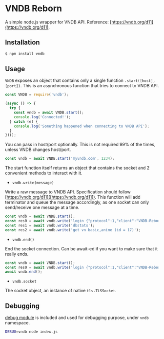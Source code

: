 # VNDB Reborn

A simple node.js wrapper for VNDB API. Reference: [https://vndb.org/d11](https://vndb.org/d11).

## Installation

```bash
$ npm install vndb
```

## Usage

`VNDB` exposes an object that contains only a single function `.start([host], [port])`. This is an asynchronous function that tries to connect to VNDB API.

```js
const VNDB = require('vndb');

(async () => {
  try {
    const vndb = await VNDB.start();
    console.log('Connected!');
  } catch (e) {
    console.log('Something happened when connecting to VNDB API');
  }
})();
```

You can pass in host/port optionally. This is not required 99% of the times, unless VNDB changes host/port.

```js
const vndb = await VNDB.start('myvndb.com', 1234);
```

The start function itself returns an object that contains the socket and 2 convenient methods to interact with it.

* `vndb.write(message)`

Write a raw message to VNDB API. Specification should follow [https://vndb.org/d11]([https://vndb.org/d11]). This function will add terminator and queue the message accordingly, as one socket can only send/receive one message at a time.

```js
const vndb = await VNDB.start();
const res0 = await vndb.write('login {"protocol":1,"client":"VNDB-Reborn-Tester","clientver":"0.0.1"}');
const res1 = await vndb.write('dbstats');
const res2 = await vndb.write('get vn basic,anime (id = 17)');
```

* `vndb.end()`

End the socket connection. Can be await-ed if you want to make sure that it really ends.

```js
const vndb = await VNDB.start();
const res0 = await vndb.write('login {"protocol":1,"client":"VNDB-Reborn-Tester","clientver":"0.0.1"}');
await vndb.end();
```

* `vndb.socket`

The socket object, an instance of native `tls.TLSSocket`.

## Debugging

[debug module](https://www.npmjs.com/package/debug) is included and used for debugging purpose, under `vndb` namespace.

```bash
DEBUG=vndb node index.js
```

